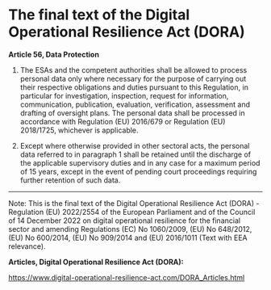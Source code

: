 



# The final text of the Digital Operational Resilience Act (DORA)


  

**Article 56, Data Protection**


  

 1. The ESAs and the competent authorities shall be allowed to process personal data only where necessary for the purpose of carrying out their respective obligations and duties pursuant to this Regulation, in particular for investigation, inspection, request for information, communication, publication, evaluation, verification, assessment and drafting of oversight plans. The personal data shall be processed in accordance with Regulation (EU) 2016/679 or Regulation (EU) 2018/1725, whichever is applicable.


  

2. Except where otherwise provided in other sectoral acts, the personal data referred to in paragraph 1 shall be retained until the discharge of the applicable supervisory duties and in any case for a maximum period of 15 years, except in the event of pending court proceedings requiring further retention of such data.


  



---


 Note: This is the final text of the Digital Operational Resilience Act (DORA) - Regulation (EU) 2022/2554 of the European Parliament and of the Council of 14 December 2022 on digital operational resilience for the financial sector and amending Regulations (EC) No 1060/2009, (EU) No 648/2012, (EU) No 600/2014, (EU) No 909/2014 and (EU) 2016/1011 (Text with EEA relevance).


  

 **Articles, Digital Operational Resilience Act (DORA):** 


<https://www.digital-operational-resilience-act.com/DORA_Articles.html>





